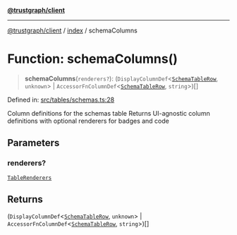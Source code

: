 [**@trustgraph/client**](../../README.md)

***

[@trustgraph/client](../../README.md) / [index](../README.md) / schemaColumns

# Function: schemaColumns()

> **schemaColumns**(`renderers?`): (`DisplayColumnDef`\<[`SchemaTableRow`](../type-aliases/SchemaTableRow.md), `unknown`\> \| `AccessorFnColumnDef`\<[`SchemaTableRow`](../type-aliases/SchemaTableRow.md), `string`\>)[]

Defined in: [src/tables/schemas.ts:28](https://github.com/trustgraph-ai/trustgraph-ts-client/blob/4700024d623d01d40c50072d60c021f3b6c60b54/src/tables/schemas.ts#L28)

Column definitions for the schemas table
Returns UI-agnostic column definitions with optional renderers for badges and code

## Parameters

### renderers?

[`TableRenderers`](../../types/interfaces/TableRenderers.md)

## Returns

(`DisplayColumnDef`\<[`SchemaTableRow`](../type-aliases/SchemaTableRow.md), `unknown`\> \| `AccessorFnColumnDef`\<[`SchemaTableRow`](../type-aliases/SchemaTableRow.md), `string`\>)[]
